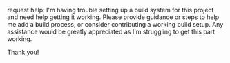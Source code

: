 request help: I'm having trouble setting up a build system for this project and need help getting it working. Please provide guidance or steps to help me add a build process, or consider contributing a working build setup. Any assistance would be greatly appreciated as I'm struggling to get this part working.

Thank you!
